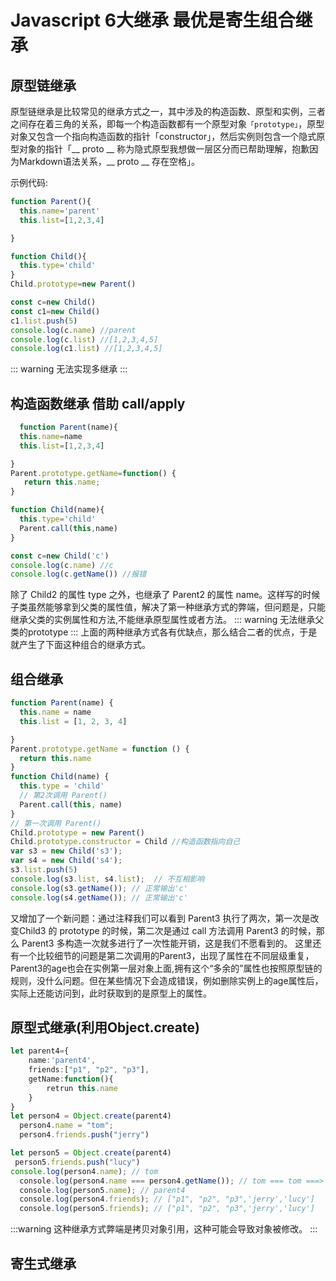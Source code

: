 # Javascript 6大继承 最优是寄生组合继承

## 原型链继承
  原型链继承是比较常见的继承方式之一，其中涉及的构造函数、原型和实例，三者之间存在着三角的关系，即每一个构造函数都有一个原型对象```「prototype」```，原型对象又包含一个指向构造函数的指针「constructor」，然后实例则包含一个隐式原型对象的指针「__ proto __ 称为隐式原型我想做一层区分而已帮助理解，抱歉因为Markdown语法关系，__ proto __ 存在空格」。

示例代码:
``` ts
function Parent(){
  this.name='parent'
  this.list=[1,2,3,4]

}

function Child(){
  this.type='child'
}
Child.prototype=new Parent()

const c=new Child()
const c1=new Child()
c1.list.push(5)
console.log(c.name) //parent
console.log(c.list) //[1,2,3,4,5]
console.log(c1.list) //[1,2,3,4,5]

```
::: warning
无法实现多继承
:::


## 构造函数继承 借助 call/apply
``` ts
  function Parent(name){
  this.name=name
  this.list=[1,2,3,4]

}
Parent.prototype.getName=function() {
   return this.name;
}

function Child(name){
  this.type='child'
  Parent.call(this,name)
}

const c=new Child('c')
console.log(c.name) //c
console.log(c.getName()) //报错

```

除了 Child2 的属性 type 之外，也继承了 Parent2 的属性 name。这样写的时候子类虽然能够拿到父类的属性值，解决了第一种继承方式的弊端，但问题是，只能继承父类的实例属性和方法,不能继承原型属性或者方法。
::: warning
无法继承父类的prototype
:::
上面的两种继承方式各有优缺点，那么结合二者的优点，于是就产生了下面这种组合的继承方式。

## 组合继承

```ts
function Parent(name) {
  this.name = name
  this.list = [1, 2, 3, 4]

}
Parent.prototype.getName = function () {
  return this.name
}
function Child(name) {
  this.type = 'child'
  // 第2次调用 Parent()
  Parent.call(this, name)
}
// 第一次调用 Parent()
Child.prototype = new Parent()
Child.prototype.constructor = Child //构造函数指向自己
var s3 = new Child('s3');
var s4 = new Child('s4');
s3.list.push(5)
console.log(s3.list, s4.list);  // 不互相影响
console.log(s3.getName()); // 正常输出'c'
console.log(s4.getName()); // 正常输出'c'
```

又增加了一个新问题：通过注释我们可以看到 Parent3 执行了两次，第一次是改变Child3 的 prototype 的时候，第二次是通过 call 方法调用 Parent3 的时候，那么 Parent3 多构造一次就多进行了一次性能开销，这是我们不愿看到的。
​
这里还有一个比较细节的问题是第二次调用的Parent3，出现了属性在不同层级重复，Parent3的age也会在实例第一层对象上面,拥有这个“多余的”属性也按照原型链的规则，没什么问题。但在某些情况下会造成错误，例如删除实例上的age属性后，实际上还能访问到，此时获取到的是原型上的属性。

## 原型式继承(利用Object.create)
```ts
let parent4={
    name:'parent4',
    friends:["p1", "p2", "p3"],
    getName:function(){
        retrun this.name
    }
}
let person4 = Object.create(parent4)
  person4.name = "tom";
  person4.friends.push("jerry")

let person5 = Object.create(parent4)
 person5.friends.push("lucy")
console.log(person4.name); // tom
  console.log(person4.name === person4.getName()); // tom === tom ===> tom
  console.log(person5.name); // parent4
  console.log(person4.friends); // ["p1", "p2", "p3",'jerry','lucy']
  console.log(person5.friends); // ["p1", "p2", "p3",'jerry','lucy']
```
:::warning
这种继承方式弊端是拷贝对象引用，这种可能会导致对象被修改。
:::

## 寄生式继承

